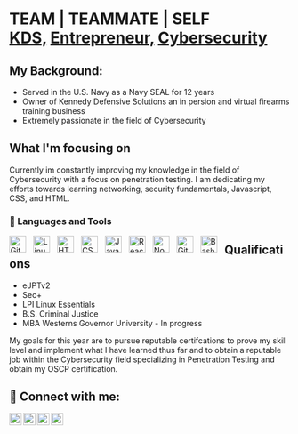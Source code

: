 <h1>TEAM | TEAMMATE | SELF <br/><a href="https://kennedydefensivesolutions.com">KDS,</a> <a href="https://instagram.com/traviskennedy267">Entrepreneur,</a> <a href="https://github.com/traviskennedy267">Cybersecurity</a>

<h2>My Background:</h2>

- Served in the U.S. Navy as a Navy SEAL for 12 years
- Owner of Kennedy Defensive Solutions an in persion and virtual firearms training business
- Extremely passionate in the field of Cybersecurity

<h2>What I'm focusing on</h2>
Currently im constantly improving my knowledge in the field of Cybersecurity with a focus on penetration testing. I am dedicating my efforts towards learning networking, security fundamentals, Javascript, CSS, and HTML.

### 🧰 Languages and Tools
<img align="left" alt="Git" width="30px" style="padding-right:10px;" src="https://cdn.jsdelivr.net/gh/devicons/devicon/icons/git/git-original.svg" />
<img align="left" alt="Linux" width="30px" style="padding-right:10px;" src="https://cdn.jsdelivr.net/gh/devicons/devicon/icons/linux/linux-original.svg" />
<img align="left" alt="HTML" width="30px" style="padding-right:10px;" src="https://cdn.jsdelivr.net/gh/devicons/devicon/icons/html5/html5-plain.svg" />
<img align="left" alt="CSS" width="30px" style="padding-right:10px;" src="https://cdn.jsdelivr.net/gh/devicons/devicon/icons/css3/css3-plain.svg" />
<img align="left" alt="JavaScript" width="30px" style="padding-right:10px;" src="https://cdn.jsdelivr.net/gh/devicons/devicon/icons/javascript/javascript-plain.svg" />
<img align="left" alt="React" width="30px" style="padding-right:10px;" src="https://cdn.jsdelivr.net/gh/devicons/devicon/icons/react/react-original.svg" />
<img align="left" alt="NodeJS" width="30px" style="padding-right:10px;" src="https://cdn.jsdelivr.net/gh/devicons/devicon/icons/nodejs/nodejs-original.svg" />
<img align="left" alt="GitHub" width="30px" style="padding-right:10px;" src="https://cdn.jsdelivr.net/gh/devicons/devicon/icons/github/github-original.svg" />
<img align="left" alt="Bash" width="30px" style="padding-right:10px;" src="https://cdn.jsdelivr.net/gh/devicons/devicon/icons/bash/bash-original.svg" />


<h2>Qualifications</h2>

- eJPTv2
- Sec+
- LPI Linux Essentials
- B.S. Criminal Justice
- MBA Westerns Governor University - In progress

My goals for this year are to pursue reputable certifcations to prove my skill level and implement what I have learned thus far and to obtain a reputable job within the Cybersecurity field specializing in Penetration Testing and obtain my OSCP certification.

<h2> 🤳 Connect with me:</h2>

[<img align="left" alt="TravisKennedy | YouTube" width="22px" src="https://cdn.jsdelivr.net/npm/simple-icons@v3/icons/youtube.svg" />][youtube]
[<img align="left" alt="TravisKennedy | Twitter" width="22px" src="https://cdn.jsdelivr.net/npm/simple-icons@v3/icons/twitter.svg" />][twitter]
[<img align="left" alt="TravisKennedy | LinkedIn" width="22px" src="https://cdn.jsdelivr.net/npm/simple-icons@v3/icons/linkedin.svg" />][linkedin][<img align="left" alt="TravisKennedy | Instagram" width="22px" src="https://cdn.jsdelivr.net/npm/simple-icons@v3/icons/instagram.svg" />][instagram]

[twitter]: https://twitter.com/travisk267
[youtube]: https://www.youtube.com/c/kennedydefensivesolutions
[instagram]: https://www.instagram.com/traviskennedy267/
[linkedin]: https://linkedin.com/in/traviskennedy

<!--
**traviskennedy267/traviskennedy267** is a ✨ _special_ ✨ repository because its `README.md` (this file) appears on your GitHub profile.

Here are some ideas to get you started:

- 🔭 I’m currently working on ...
- 🌱 I’m currently learning ...
- 👯 I’m looking to collaborate on ...
- 🤔 I’m looking for help with ...
- 💬 Ask me about ...
- 📫 How to reach me: ...
- 😄 Pronouns: ...
- ⚡ Fun fact: ...
-->
